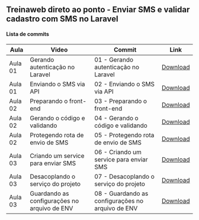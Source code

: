 ## Treinaweb direto ao ponto - Enviar SMS e validar cadastro com SMS no Laravel

#### Lista de commits
Aula | Video | Commit | Link 
------ | ------ | ------ | ------ 
Aula 01 | Gerando autenticação no Laravel | 01 - Gerando autenticação no Laravel | [Download](https://github.com/treinaweb/treinaweb-enviando-sms-e-validando-cadastro-com-sms/archive/7a1d8a8fb8b9fadd23ce8501932f045a96cb320c.zip) 
Aula 01 | Enviando o SMS via API | 02 - Enviando o SMS via API | [Download](https://github.com/treinaweb/treinaweb-enviando-sms-e-validando-cadastro-com-sms/archive/3d9796f10f0692f4d3f589fd7500a6026b939959.zip) 
Aula 02 | Preparando o front-end | 03 - Preparando o front-end | [Download](https://github.com/treinaweb/treinaweb-enviando-sms-e-validando-cadastro-com-sms/archive/d188482c3288cb82dca5263b5522546a75fe6677.zip) 
Aula 02 | Gerando o código e validando | 04 - Gerando o código e validando | [Download](https://github.com/treinaweb/treinaweb-enviando-sms-e-validando-cadastro-com-sms/archive/f32ef1ab2d454ed3c91af217fb4726875dc5f5e2.zip) 
Aula 02 | Protegendo rota de envio de SMS | 05 - Protegendo rota de envio de SMS | [Download](https://github.com/treinaweb/treinaweb-enviando-sms-e-validando-cadastro-com-sms/archive/da1918f079e4bb34434ff5511c713f1280cee1e5.zip) 
Aula 03 | Criando um service para enviar SMS | 06 - Criando um service para enviar SMS | [Download](https://github.com/treinaweb/treinaweb-enviando-sms-e-validando-cadastro-com-sms/archive/48e2393487cd43daf4eb9048b8c90e7200c1654c.zip) 
Aula 03 | Desacoplando o serviço do projeto | 07 - Desacoplando o serviço do projeto | [Download](https://github.com/treinaweb/treinaweb-enviando-sms-e-validando-cadastro-com-sms/archive/88f0dab558983922152dfb6b7fb627cbb5f1be07.zip) 
Aula 03 | Guardando as configurações no arquivo de ENV | 08 - Guardando as configurações no arquivo de ENV | [Download](https://github.com/treinaweb/treinaweb-enviando-sms-e-validando-cadastro-com-sms/archive/7bf142fa3a70f954c3e61ff03d4b75607a05bb33.zip)